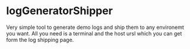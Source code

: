 # logGeneratorShipper

Very simple tool to generate demo logs and ship them to any environemt you want.
All you need is a terminal and the host ursl which you can get form the log shipping page.
